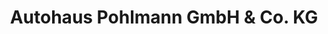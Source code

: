 ---
title: "Autohaus Pohlmann GmbH & Co. KG"
url: /lippstadt/autohaus-pohlmann-gmbh-und-co-kg/
shop: Autohaus
---
